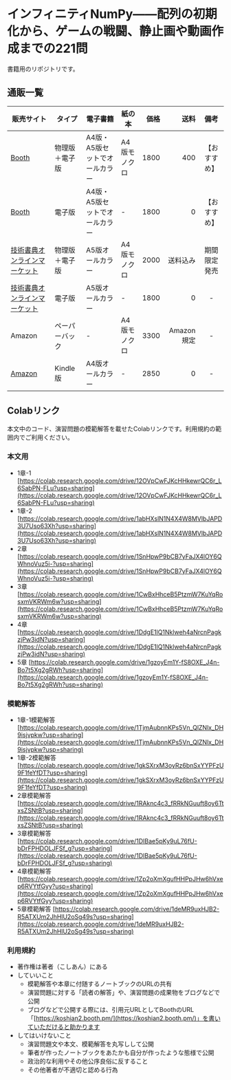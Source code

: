 # インフィニティNumPy――配列の初期化から、ゲームの戦闘、静止画や動画作成までの221問
書籍用のリポジトリです。

## 通販一覧
| 販売サイト                   | タイプ         | 電子書籍                       | 紙の本       | 価格 |       送料 |     備考     |
|------------------------------|----------------|--------------------------------|--------------|-----:|-----------:|:------------:|
| [Booth](https://koshian2.booth.pm/items/2462894)                        | 物理版＋電子版 | A4版・A5版セットでオールカラー | A4版モノクロ | 1800 |        400 | 【おすすめ】 |
| [Booth](https://koshian2.booth.pm/items/2462894)                        | 電子版         | A4版・A5版セットでオールカラー | -            | 1800 |          0 | 【おすすめ】 |
| [技術書典オンラインマーケット](https://techbookfest.org/organization/254330001) | 物理版＋電子版 | A5版オールカラー               | A4版モノクロ | 2000 |   送料込み | 期間限定発売 |
| [技術書典オンラインマーケット](https://techbookfest.org/organization/254330001) | 電子版         | A5版オールカラー               | -            | 1800 |          0 |       -      |
| Amazon                       | ペーパーバック | -                              | A4版モノクロ | 3300 | Amazon規定 |       -      |
| [Amazon](https://www.amazon.co.jp/dp/B08QH49TD1)                       | Kindle版       | A4版オールカラー               | -            | 2850 |          0 |       -      |


## Colabリンク
本文中のコード、演習問題の模範解答を載せたColabリンクです。利用規約の範囲内でご利用ください。

### 本文用
* 1章-1　[https://colab.research.google.com/drive/12OVpCwFJKcHHkewrQC6r_L6SabPN-FLu?usp=sharing](https://colab.research.google.com/drive/12OVpCwFJKcHHkewrQC6r_L6SabPN-FLu?usp=sharing)
* 1章-2 [https://colab.research.google.com/drive/1abHXslN1N4X4W8MVlbJAPD3U7Uso63Xh?usp=sharing](https://colab.research.google.com/drive/1abHXslN1N4X4W8MVlbJAPD3U7Uso63Xh?usp=sharing)
* 2章 [https://colab.research.google.com/drive/1SnHpwP9bCB7yFaJX4lOY6QWhnoVuz5i-?usp=sharing](https://colab.research.google.com/drive/1SnHpwP9bCB7yFaJX4lOY6QWhnoVuz5i-?usp=sharing)
* 3章 [https://colab.research.google.com/drive/1CwBxHhceB5PtzmW7KuYqRosxmVKRWm6w?usp=sharing](https://colab.research.google.com/drive/1CwBxHhceB5PtzmW7KuYqRosxmVKRWm6w?usp=sharing)
* 4章 [https://colab.research.google.com/drive/1DdgE1lQ1Nklweh4aNrcnPagkzjPw3idN?usp=sharing](https://colab.research.google.com/drive/1DdgE1lQ1Nklweh4aNrcnPagkzjPw3idN?usp=sharing)
* 5章 [https://colab.research.google.com/drive/1gzoyEm1Y-fS8OXE_J4n-Bo7t5Xg2gRWh?usp=sharing](https://colab.research.google.com/drive/1gzoyEm1Y-fS8OXE_J4n-Bo7t5Xg2gRWh?usp=sharing)

### 模範解答
* 1章-1模範解答 [https://colab.research.google.com/drive/1TjmAubnnKPs5Vn_QlZNlx_DH9isjvpkw?usp=sharing](https://colab.research.google.com/drive/1TjmAubnnKPs5Vn_QlZNlx_DH9isjvpkw?usp=sharing)
* 1章-2模範解答 [https://colab.research.google.com/drive/1gkSXrxM3oyRz6bnSxYYPFzU9F1feYfDT?usp=sharing](https://colab.research.google.com/drive/1gkSXrxM3oyRz6bnSxYYPFzU9F1feYfDT?usp=sharing)
* 2章模範解答 [https://colab.research.google.com/drive/1RAknc4c3_fRRkNGuuft8oy6TtxsZSNtB?usp=sharing](https://colab.research.google.com/drive/1RAknc4c3_fRRkNGuuft8oy6TtxsZSNtB?usp=sharing)
* 3章模範解答 [https://colab.research.google.com/drive/1DIBae5pKy9uL76fU-bDrFPHDOLJFSf_g?usp=sharing](https://colab.research.google.com/drive/1DIBae5pKy9uL76fU-bDrFPHDOLJFSf_g?usp=sharing)
* 4章模範解答 [https://colab.research.google.com/drive/1Zp2oXmXgufHHPpJHw6hVxep6RVYtfGyy?usp=sharing](https://colab.research.google.com/drive/1Zp2oXmXgufHHPpJHw6hVxep6RVYtfGyy?usp=sharing)
* 5章模範解答 [https://colab.research.google.com/drive/1deMR9uxHJB2-R5ATXUm2JhHlU2oSg49s?usp=sharing](https://colab.research.google.com/drive/1deMR9uxHJB2-R5ATXUm2JhHlU2oSg49s?usp=sharing)

### 利用規約
* 著作権は著者（こしあん）にある
* していいこと
    + 模範解答や本章に付随するノートブックのURLの共有
    + 演習問題に対する「読者の解答」や、演習問題の成果物をブログなどで公開
    + ブログなどで公開する際には、引用元URLとしてBoothのURL「[https://koshian2.booth.pm/](https://koshian2.booth.pm/)」を書いていただけると助かります
* してはいけないこと
    + 演習問題文や本文、模範解答を丸写しして公開
    + 筆者が作ったノートブックをあたかも自分が作ったような態様で公開
    + 政治的な利用やその他公序良俗に反すること
    + その他著者が不適切と認める行為

